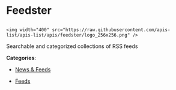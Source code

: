 # Feedster<p align="center">
    <img width="400" src="https://raw.githubusercontent.com/apis-list/apis-list/apis/feedster/logo_256x256.png" />
</p>

Searchable and categorized collections of RSS feeds

**Categories**:

- [News & Feeds](https://github/apis-list/apis-list#news-and-feeds)

- [Feeds](https://github/apis-list/apis-list#feeds)





